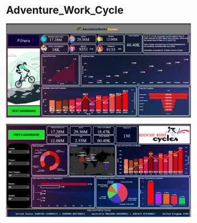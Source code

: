 # Adventure_Work_Cycle

![image alt](https://github.com/Tanvi-1306/Adventure-Work-Cycle-/blob/cd487c816721f5ab96adca39950094cda5ff08b3/Screenshot%20(82).png)

![image alt](https://github.com/Tanvi-1306/Adventure-Work-Cycle-/blob/37a0f7acfb2a58ddff28c2a1412975a75d105fc1/Screenshot%20(81).png)
